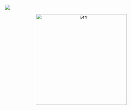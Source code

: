 
![](https://komarev.com/ghpvc/?username=your-github-username&color=e6a1c0)


<p align="center">
<img width="300" src="https://64.media.tumblr.com/139ac9677f7448fd8cb72ea7b6cc93eb/b0d8e702193345ac-01/s400x600/a988703f63c709664f19b54caaf2efff2aa3bfd8.pnj" alt="Grrr">
</p>




